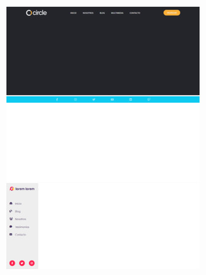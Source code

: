![Alt text](menu-horizontal/img/screen.png)
![Alt text](menu-simple/img/screen.png)
![Alt text](menu-lateral/img/screen.png)
